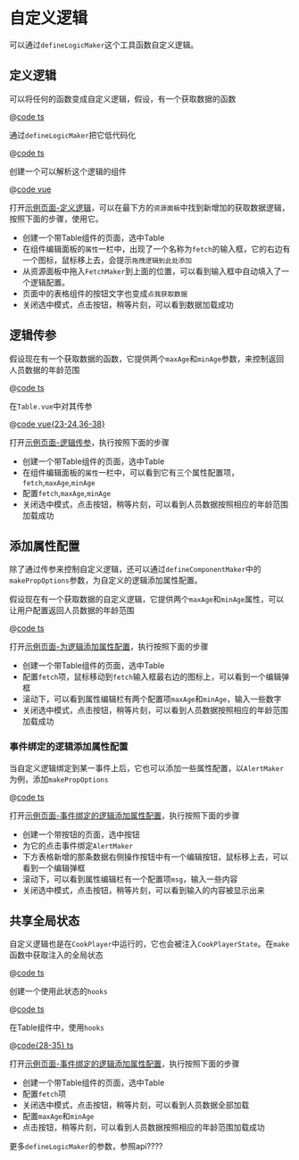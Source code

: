 # 自定义逻辑

可以通过`defineLogicMaker`这个工具函数自定义逻辑。

## 定义逻辑

可以将任何的函数变成自定义逻辑，假设，有一个获取数据的函数

@[code ts](../../demos/test-pkg/logic/fetch/fetch.ts)

通过`defineLogicMaker`把它低代码化

@[code ts](../../demos/test-pkg/logic/fetch/index.ts)

创建一个可以解析这个逻辑的组件

@[code vue](../../demos/test-pkg/components/table-with-fetch/Table.vue)

打开<a href='/demos/custom-logic'>示例页面-定义逻辑</a>，可以在最下方的`资源面板`中找到新增加的获取数据逻辑，按照下面的步骤，使用它。

- 创建一个带Table组件的页面，选中Table
- 在组件编辑面板的`属性`一栏中，出现了一个名称为`fetch`的输入框，它的右边有一个图标，鼠标移上去，会提示`拖拽逻辑到此处添加`
- 从资源面板中拖入`FetchMaker`到上面的位置，可以看到输入框中自动填入了一个逻辑配置。
- 页面中的表格组件的按钮文字也变成`点我获取数据`
- 关闭选中模式，点击按钮，稍等片刻，可以看到数据加载成功

## 逻辑传参

假设现在有一个获取数据的函数，它提供两个`maxAge`和`minAge`参数，来控制返回人员数据的年龄范围

@[code ts](../../demos/test-pkg/logic/fetch-with-params/fetch.ts)

在`Table.vue`中对其传参

@[code vue{23-24,36-38}](../../demos/test-pkg/components/table-with-fetch-params/Table.vue)

打开<a href='/demos/custom-logic-with-params'>示例页面-逻辑传参</a>，执行按照下面的步骤

- 创建一个带Table组件的页面，选中Table
- 在组件编辑面板的`属性`一栏中，可以看到它有三个属性配置项，`fetch`,`maxAge`,`minAge`
- 配置`fetch`,`maxAge`,`minAge`
- 关闭选中模式，点击按钮，稍等片刻，可以看到人员数据按照相应的年龄范围加载成功

## 添加属性配置

除了通过传参来控制自定义逻辑，还可以通过`defineComponentMaker`中的`makePropOptions`参数，为自定义的逻辑添加属性配置。

假设现在有一个获取数据的自定义逻辑，它提供两个`maxAge`和`minAge`属性，可以让用户配置返回人员数据的年龄范围

@[code ts](../../demos/test-pkg/logic/fetch-with-props/index.ts)

打开<a href='/demos/custom-logic-with-props'>示例页面-为逻辑添加属性配置</a>，执行按照下面的步骤

- 创建一个带Table组件的页面，选中Table
- 配置`fetch`项，鼠标移动到`fetch`输入框最右边的图标上，可以看到一个编辑弹框
- 滚动下，可以看到属性编辑栏有两个配置项`maxAge`和`minAge`，输入一些数字
- 关闭选中模式，点击按钮，稍等片刻，可以看到人员数据按照相应的年龄范围加载成功

### 事件绑定的逻辑添加属性配置

当自定义逻辑绑定到某一事件上后，它也可以添加一些属性配置，以`AlertMaker`为例，添加`makePropOptions`

@[code ts](../../demos/test-pkg/logic/alert-with-props/index.ts)

打开<a href='/demos/custom-logic-with-events-props'>示例页面-事件绑定的逻辑添加属性配置</a>，执行按照下面的步骤

- 创建一个带按钮的页面，选中按钮
- 为它的点击事件绑定`AlertMaker`
- 下方表格新增的那条数据右侧操作按钮中有一个编辑按钮，鼠标移上去，可以看到一个编辑弹框
- 滚动下，可以看到属性编辑栏有一个配置项`msg`，输入一些内容
- 关闭选中模式，点击按钮，稍等片刻，可以看到输入的内容被显示出来

## 共享全局状态

自定义逻辑也是在`CookPlayer`中运行的，它也会被注入`CookPlayerState`。在`make`函数中获取注入的全局状态

@[code ts](../../demos/test-pkg/logic/fetch-with-state/index.ts)

创建一个使用此状态的`hooks`

@[code ts](../../demos/test-pkg/logic/fetch-with-state/useAgeRange.ts)

在Table组件中，使用`hooks`

@[code{28-35} ts](../../demos/test-pkg/components/table-with-fetch-state/Table.vue)

打开<a href='/demos/custom-logic-with-state' target='_blank'>示例页面-事件绑定的逻辑添加属性配置</a>，执行按照下面的步骤

- 创建一个带Table组件的页面，选中Table
- 配置`fetch`项
- 关闭选中模式，点击按钮，稍等片刻，可以看到人员数据全部加载
- 配置`maxAge`和`minAge`
- 点击按钮，稍等片刻，可以看到人员数据按照相应的年龄范围加载成功

更多`defineLogicMaker`的参数，参照api????